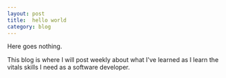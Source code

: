 ```yaml
---
layout: post
title:  hello world
category: blog
---
```


Here goes nothing. 

This blog is where I will post weekly about what I've learned as I learn the vitals skills I need as a software developer.
